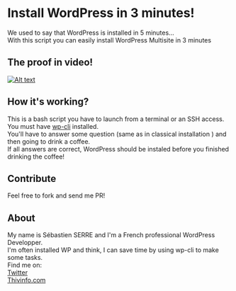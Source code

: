 # Install WordPress in 3 minutes!  

We used to say that WordPress is installed in 5 minutes...  
With this script you can easily install WordPress Multisite in 3 minutes 

## The proof in video!  

[![Alt text](https://img.youtube.com/vi/aEQY9mwhGrg/0.jpg)](https://www.youtube.com/watch?v=aEQY9mwhGrg)

## How it's working?  
This is a bash script you have to launch from a terminal or an SSH access.  
You must have [wp-cli](https://wp-cli.org/) installed.  
You'll have to answer some question (same as in classical installation ) and then going to drink a coffee.  
If all answers are correct, WordPress should be instaled before you finished drinking the coffee!

## Contribute
Feel free to fork and send me PR!

## About  
My name is Sébastien SERRE and I'm a French professional WordPress Developper.  
I'm often installed WP and think, I can save time by using wp-cli to make some tasks.  
Find me on:  
[Twitter](https://twitter.com/sebastienserre)  
[Thivinfo.com](https://thivinfo.com)
